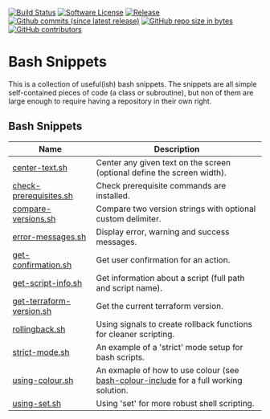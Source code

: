 [![Build Status](https://img.shields.io/travis/AntiPhotonltd/bash-snippets/master.svg)](https://travis-ci.org/AntiPhotonltd/bash-snippets)
[![Software License](https://img.shields.io/badge/license-MIT-blue.svg)](LICENSE.md)
[![Release](https://img.shields.io/github/release/AntiPhotonltd/bash-snippets.svg)](https://github.com/AntiPhotonltd/bash-snippets/releases/latest)
[![Github commits (since latest release)](https://img.shields.io/github/commits-since/AntiPhotonltd/bash-snippets/latest.svg)](https://github.com/AntiPhotonltd/bash-snippets/commits)
[![GitHub repo size in bytes](https://img.shields.io/github/repo-size/AntiPhotonltd/bash-snippets.svg)](https://github.com/AntiPhotonltd/bash-snippets)
[![GitHub contributors](https://img.shields.io/github/contributors/AntiPhotonltd/bash-snippets.svg)](https://github.com/AntiPhotonltd/bash-snippets)

Bash Snippets
================

This is a collection of useful(ish) bash snippets. The snippets are all simple self-contained pieces of code (a class or subroutine), but non of them are large enough to require having a repository in their own right.

## Bash Snippets

| Name | Description |
| --- | --- |
| [center-text.sh](src/center-text/center-text.sh) | Center any given text on the screen (optional define the screen width). |
| [check-prerequisites.sh](src/check-prerequisites/check-prerequisites.sh) | Check prerequisite commands are installed. |
| [compare-versions.sh](src/compare-versions/compare-versions.sh) | Compare two version strings with optional custom delimiter. |
| [error-messages.sh](src/error-messages/error-messages.sh) | Display error, warning and success messages. |
| [get-confirmation.sh](src/get-confirmation/get-confirmation.sh) | Get user confirmation for an action. |
| [get-script-info.sh](src/get-script-info/get-script-info.sh) | Get information about a script (full path and script name). |
| [get-terraform-version.sh](src/get-terraform-version/get-terraform-version.sh) | Get the current terraform version. |
| [rollingback.sh](src/rollingback/rollingback.sh) | Using signals to create rollback functions for cleaner scripting. |
| [strict-mode.sh](src/strict-mode/strict-mode.sh) | An example of a 'strict' mode setup for bash scripts. |
| [using-colour.sh](src/using-colour/using-colour.sh) | An exmaple of how to use colour (see [bash-colour-include](https://github.com/WolfSoftware/bash-colour-include) for a full working solution. |
| [using-set.sh](src/using-set/using-set.sh) | Using 'set' for more robust shell scripting. |
